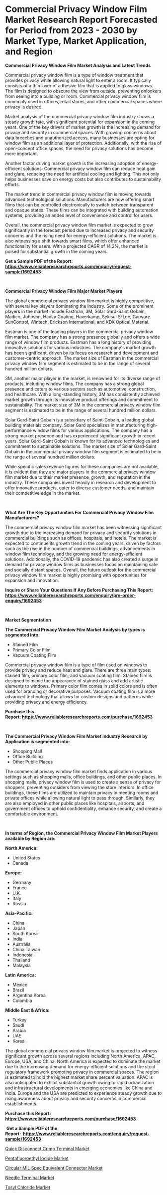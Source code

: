 <p><h1>Commercial Privacy Window Film Market Research Report Forecasted for Period from 2023 -  2030 by Market Type, Market Application, and Region</h1></p><p><strong>Commercial Privacy Window Film Market Analysis and Latest Trends</strong></p>
<p><p>Commercial privacy window film is a type of window treatment that provides privacy while allowing natural light to enter a room. It typically consists of a thin layer of adhesive film that is applied to glass windows. The film is designed to obscure the view from outside, preventing onlookers from seeing into a building or room. Commercial privacy window film is commonly used in offices, retail stores, and other commercial spaces where privacy is desired.</p><p>Market analysis of the commercial privacy window film industry shows a steady growth rate, with significant potential for expansion in the coming years. One of the key drivers of market growth is the increasing demand for privacy and security in commercial spaces. With growing concerns about data breaches and unauthorized access, many businesses are opting for window film as an additional layer of protection. Additionally, with the rise of open-concept office spaces, the need for privacy solutions has become more important.</p><p>Another factor driving market growth is the increasing adoption of energy-efficient solutions. Commercial privacy window film can reduce heat gain and glare, reducing the need for artificial cooling and lighting. This not only helps businesses save on energy costs but also contributes to sustainability efforts.</p><p>The market trend in commercial privacy window film is moving towards advanced technological solutions. Manufacturers are now offering smart films that can be controlled electronically to switch between transparent and opaque states. These films can be integrated with building automation systems, providing an added level of convenience and control for users.</p><p>Overall, the commercial privacy window film market is expected to grow significantly in the forecast period due to increased privacy and security concerns and the rising need for energy-efficient solutions. The market is also witnessing a shift towards smart films, which offer enhanced functionality for users. With a projected CAGR of 14.2%, the market is poised for substantial growth in the coming years.</p></p>
<p><strong>Get a Sample PDF of the Report:&nbsp; <a href="https://www.reliableresearchreports.com/enquiry/request-sample/1692453">https://www.reliableresearchreports.com/enquiry/request-sample/1692453</a></strong></p>
<p>&nbsp;</p>
<p><strong>Commercial Privacy Window Film Major Market Players</strong></p>
<p><p>The global commercial privacy window film market is highly competitive, with several key players dominating the industry. Some of the prominent players in the market include Eastman, 3M, Solar Gard-Saint Gobain, Madico, Johnson, Hanita Coating, Haverkamp, Sekisui S-Lec, Garware SunControl, Wintech, Erickson International, and KDX Optical Material. </p><p>Eastman is one of the leading players in the commercial privacy window film market. The company has a strong presence globally and offers a wide range of window film products. Eastman has a long history of providing innovative solutions for various industries. The company's market growth has been significant, driven by its focus on research and development and customer-centric approach. The market size of Eastman in the commercial privacy window film segment is estimated to be in the range of several hundred million dollars.</p><p>3M, another major player in the market, is renowned for its diverse range of products, including window films. The company has a strong global presence and caters to various sectors such as automotive, construction, and healthcare. With a long-standing history, 3M has consistently achieved market growth through its innovative product offerings and commitment to sustainability. The market size of 3M in the commercial privacy window film segment is estimated to be in the range of several hundred million dollars.</p><p>Solar Gard-Saint Gobain is a subsidiary of Saint-Gobain, a leading global building materials company. Solar Gard specializes in manufacturing high-performance window films for various applications. The company has a strong market presence and has experienced significant growth in recent years. Solar Gard-Saint Gobain is known for its advanced technologies and commitment to sustainable solutions. The market size of Solar Gard-Saint Gobain in the commercial privacy window film segment is estimated to be in the range of several hundred million dollars.</p><p>While specific sales revenue figures for these companies are not available, it is evident that they are major players in the commercial privacy window film market due to their market presence, growth, and reputation in the industry. These companies invest heavily in research and development to offer innovative products, cater to diverse customer needs, and maintain their competitive edge in the market.</p></p>
<p>&nbsp;</p>
<p><strong>What Are The Key Opportunities For Commercial Privacy Window Film Manufacturers?</strong></p>
<p><p>The commercial privacy window film market has been witnessing significant growth due to the increasing demand for privacy and security solutions in commercial buildings such as offices, hospitals, and hotels. The market is expected to continue its growth trend in the coming years, driven by factors such as the rise in the number of commercial buildings, advancements in window film technology, and the growing need for energy-efficient solutions. Additionally, the COVID-19 pandemic has also created a surge in demand for privacy window films as businesses focus on maintaining safe and socially distant spaces. Overall, the future outlook for the commercial privacy window film market is highly promising with opportunities for expansion and innovation.</p></p>
<p><strong>Inquire or Share Your Questions If Any Before Purchasing This Report: <a href="https://www.reliableresearchreports.com/enquiry/pre-order-enquiry/1692453">https://www.reliableresearchreports.com/enquiry/pre-order-enquiry/1692453</a></strong></p>
<p>&nbsp;</p>
<p><strong>Market Segmentation</strong></p>
<p><strong>The Commercial Privacy Window Film Market Analysis by types is segmented into:</strong></p>
<p><ul><li>Stained Film</li><li>Primary Color Film</li><li>Vacuum Coating Film</li></ul></p>
<p><p>Commercial privacy window film is a type of film used on windows to provide privacy and reduce heat and glare. There are three main types: stained film, primary color film, and vacuum coating film. Stained film is designed to mimic the appearance of stained glass and add artistic elements to windows. Primary color film comes in solid colors and is often used for branding or decorative purposes. Vacuum coating film is a more advanced technology that allows for custom designs and patterns while providing privacy and energy efficiency.</p></p>
<p><strong>Purchase this Report:&nbsp;<a href="https://www.reliableresearchreports.com/purchase/1692453">https://www.reliableresearchreports.com/purchase/1692453</a></strong></p>
<p>&nbsp;</p>
<p><strong>The Commercial Privacy Window Film Market Industry Research by Application is segmented into:</strong></p>
<p><ul><li>Shopping Mall</li><li>Office Building</li><li>Other Public Places</li></ul></p>
<p><p>The commercial privacy window film market finds application in various settings such as shopping malls, office buildings, and other public places. In shopping malls, privacy window film is used to create a sense of privacy for shoppers, preventing outsiders from viewing the store interiors. In office buildings, these films are utilized to maintain privacy in meeting rooms and private offices while allowing natural light to pass through. Similarly, they are also employed in other public places like hospitals, airports, and government offices to uphold confidentiality, enhance security, and create a comfortable environment.</p></p>
<p>&nbsp;</p>
<p><strong>In terms of Region, the Commercial Privacy Window Film Market Players available by Region are:</strong></p>
<p>
    <p> <strong> North America: </strong>
        <ul>
            <li>United States</li>
            <li>Canada</li>
        </ul>
        </p> 
    <p> <strong> Europe: </strong>
        <ul>
            <li>Germany</li>
            <li>France</li>
            <li>U.K.</li>
            <li>Italy</li>
            <li>Russia</li>
        </ul>
        </p> 
    <p> <strong> Asia-Pacific: </strong>
        <ul>
            <li>China</li>
            <li>Japan</li>
            <li>South Korea</li>
            <li>India</li>
            <li>Australia</li>
            <li>China Taiwan</li>
            <li>Indonesia</li>
            <li>Thailand</li>
            <li>Malaysia</li>
        </ul>
        </p> 
    <p> <strong> Latin America: </strong>
        <ul>
            <li>Mexico</li>
            <li>Brazil</li>
            <li>Argentina Korea</li>
            <li>Colombia</li>
        </ul>
        </p> 
    <p> <strong> Middle East & Africa: </strong>
        <ul>
            <li>Turkey</li>
            <li>Saudi</li>
            <li>Arabia</li>
            <li>UAE</li>
            <li>Korea</li>
        </ul>
    </p>
    </p>
<p><p>The global commercial privacy window film market is projected to witness significant growth across several regions including North America, APAC, Europe, USA, and China. North America is expected to dominate the market due to the increasing demand for energy-efficient solutions and the strict regulatory framework promoting privacy in commercial spaces. The region is estimated to hold the highest market share percent valuation. APAC is also anticipated to exhibit substantial growth owing to rapid urbanization and infrastructural developments in emerging economies like China and India. Europe and the USA are predicted to experience steady growth due to rising awareness about privacy and security concerns in commercial establishments.</p></p>
<p><strong>Purchase this Report: <a href="https://www.reliableresearchreports.com/purchase/1692453">https://www.reliableresearchreports.com/purchase/1692453</a></strong></p>
<p>&nbsp;<strong>Get a Sample PDF of the Report:&nbsp;&nbsp;<a href="https://www.reliableresearchreports.com/enquiry/request-sample/1692453">https://www.reliableresearchreports.com/enquiry/request-sample/1692453</a></strong></p>
<p><strong></strong></p>
<p><p><a href="https://medium.com/@anibalstamm1912/quick-disconnect-crimp-terminal-market-the-key-to-successful-business-strategy-forecast-till-2030-e3543288003b">Quick Disconnect Crimp Terminal Market</a></p><p><a href="https://github.com/Chiragrp24/Market-Research-Report-List-1/blob/main/pentafluoroethyl-iodide-market.md">Pentafluoroethyl Iodide Market</a></p><p><a href="https://medium.com/@othamcclure/circular-mil-spec-equivalent-connector-market-the-key-to-successful-business-strategy-forecast-41c6d749eab1">Circular MIL Spec Equivalent Connector Market</a></p><p><a href="https://medium.com/@winonaboehm2023/needle-terminal-market-insight-market-trends-growth-forecasted-from-2023-to-2030-aa3344cfa6d4">Needle Terminal Market</a></p><p><a href="https://github.com/Chiragrp23/Market-Research-Report-List-1/blob/main/tosyl-chloride-market.md">Tosyl Chloride Market</a></p></p>